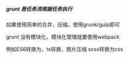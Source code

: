 ##### grunt 是任务流根据任务执行

如果使用简单的合并，压缩，使用grunk/gulp即可

grunt 没有模块化，模块化管理就要使用webpack

例如ES6转换为，ts转换，图片压缩 scss转换为css